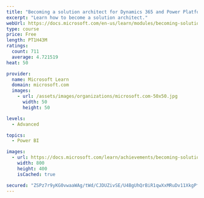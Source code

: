 ```yaml
---
title: "Becoming a solution architect for Dynamics 365 and Power Platform"
excerpt: "Learn how to become a solution architect."
webUrl: https://docs.microsoft.com/en-us/learn/modules/becoming-solution-architect/
type: course
price: Free
length: PT1H43M
ratings:
  count: 711
  average: 4.721519
heat: 50

provider:
  name: Microsoft Learn
  domain: microsoft.com
  images:
    - url: /assets/images/organizations/microsoft.com-50x50.jpg
      width: 50
      height: 50

levels:
  - Advanced

topics:
  - Power BI

images:
  - url: https://docs.microsoft.com/learn/achievements/becoming-solution-architect-social.png
    width: 800
    height: 400
    isCached: true

secured: "ZSPz7r9yKG0vwaaWAg/tWd/CJDUZivSE/U4BgUhQrBiR1qwXxMRuDv11XkgPfGg9wOWr4ZXI4qyCscG4yt3Ang2P5VGn4p/4VYjxANUFr4vzhRUVuZkyrugvAbc71Ub4hRW/S/l2xYI0keEuuZnyhQqA3tJ1L30ZUZJIT850ROELTs21NuJYKizJ/Lz5bOkw6FbDVEwsSLrABUOkSEaNH9QyFvdAonE/FFwVDgamk/TdEmMpVrCIYHEYXjH4gmdLX2wESrT7Kq5cT+qYJ7BHI/w8UM1v8iusslXjOEvp+dlwQfNFJX0Pjyw13Ndor2z8K4RkluR+IR5V7hKjcen9KECiMKCKaIIDe0K+NY1TfhBamd5nTsTC02bGSDG1UpaNKOjMn+HMthT0J28lfCY2CuuU8k3DOXUqeNuV6ioJ54U=;CNtqc9d3+xHNDYlgbGN8Dw=="
---
```


